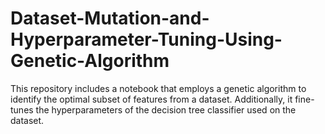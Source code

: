 # Dataset-Mutation-and-Hyperparameter-Tuning-Using-Genetic-Algorithm
This repository includes a notebook that employs a genetic algorithm to identify the optimal subset of features from a dataset. Additionally, it fine-tunes the hyperparameters of the decision tree classifier used on the dataset.
